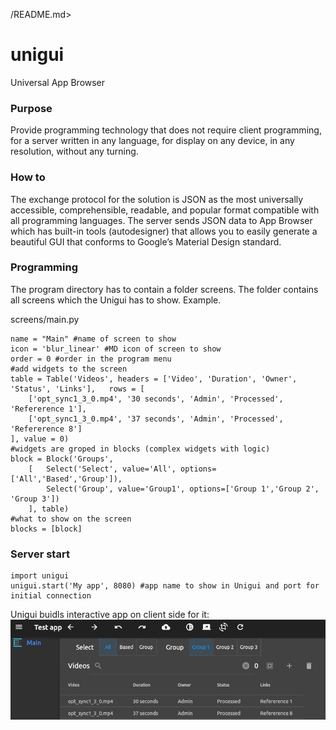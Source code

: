 /README.md>
# unigui #
Universal App Browser

### Purpose ###
Provide programming technology that does not require client programming, for a server written in any language, for display on any device, in any resolution, without any turning.

### How to ###
The exchange protocol for the solution is JSON as the most universally accessible, comprehensible, readable, and popular format compatible with all programming languages.  The server sends JSON data to App Browser which has built-in tools (autodesigner) that allows you to easily generate a beautiful GUI that conforms to Google’s Material Design standard.


### Programming ###
The program directory has to contain a folder screens. The folder contains all screens which the Unigui has to show.
Example.

screens/main.py
```
name = "Main" #name of screen to show
icon = 'blur_linear' #MD icon of screen to show
order = 0 #order in the program menu
#add widgets to the screen
table = Table('Videos', headers = ['Video', 'Duration', 'Owner', 'Status', 'Links'],   rows = [
    ['opt_sync1_3_0.mp4', '30 seconds', 'Admin', 'Processed', 'Refererence 1'],
    ['opt_sync1_3_0.mp4', '37 seconds', 'Admin', 'Processed', 'Refererence 8']
], value = 0)
#widgets are groped in blocks (complex widgets with logic)
block = Block('Groups', 
    [   Select('Select', value='All', options=['All','Based','Group']),
        Select('Group', value='Group1', options=['Group 1','Group 2', 'Group 3'])
    ], table)
#what to show on the screen
blocks = [block] 
```

### Server start ###
```
import unigui
unigui.start('My app', 8080) #app name to show in Unigui and port for initial connection
```
Unigui buidls interactive app on client side for it:
![alt text](https://github.com/Claus1/unigui/blob/main/tests/scrshoot1.png?raw=true)





